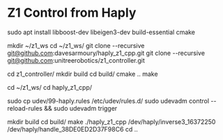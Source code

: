 # Z1 Control from Haply

sudo apt install libboost-dev libeigen3-dev build-essential cmake

mkdir ~/z1_ws
cd ~/z1_ws/
git clone --recursive git@github.com:davesarmoury/haply_z1_cpp.git
git clone --recursive git@github.com:unitreerobotics/z1_controller.git

cd z1_controller/
mkdir build
cd build/
cmake ..
make

cd ~/z1_ws/
cd haply_z1_cpp/

sudo cp udev/99-haply.rules /etc/udev/rules.d/
sudo udevadm control --reload-rules && sudo udevadm trigger

mkdir build
cd build/
make
./haply_z1_cpp /dev/haply/inverse3_16372250 /dev/haply/handle_38DE0ED2D37F98C6 
cd ..



